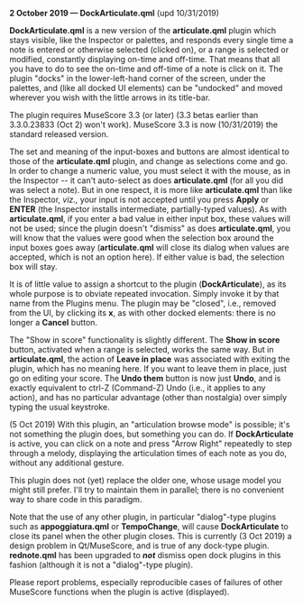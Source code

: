 **2 October 2019 — DockArticulate.qml** (upd 10/31/2019)

**DockArticulate.qml** is a new version of the **articulate.qml** plugin which stays visible, like the Inspector or palettes, and responds every single time a note is entered or otherwise selected (clicked on), or a range is selected or modified, constantly displaying on-time and off-time.  That means that all you have to do to see the on-time and off-time of a note is click on it.  The plugin "docks" in the lower-left-hand corner of the screen, under the palettes, and (like all docked UI elements) can be "undocked" and moved wherever you wish with the little arrows in its title-bar.

The plugin requires MuseScore 3.3 (or later) (3.3 betas earlier than 3.3.0.23833 (Oct 2) won't work).  MuseScore 3.3 is now (10/31/2019) the standard released version.

The set and meaning of the input-boxes and buttons are almost identical to those of the **articulate.qml** plugin, and change as selections come and go.  In order to change a numeric value, you must select it with the mouse, as in the Inspector -- it can't auto-select as does **articulate.qml** (for all you did was select a note).  But in one respect, it is more like **articulate.qml** than like the Inspector, *viz.,* your input is not accepted until you press **Apply** or **ENTER** (the Inspector installs intermediate, partially-typed values).  As with **articulate.qml**, if you enter a bad value in either input box, these values will not be used; since the plugin doesn't "dismiss" as does **articulate.qml**, you will know that the values were good when the selection box around the input boxes goes away (**articulate.qml** will close its dialog when values are accepted, which is not an option here). If either value is bad, the selection box will stay.

It is of little value to assign a shortcut to the plugin (**DockArticulate**), as its whole purpose is to obviate repeated invocation. Simply invoke it by that name from the Plugins menu.  The plugin may be "closed", i.e., removed from the UI, by clicking its **x**, as with other docked elements: there is no longer a **Cancel** button.

The "Show in score" functionality is slightly different.  The **Show in score** button, activated when a range is selected, works the same way.  But in **articulate.qml**, the action of **Leave in place** was associated with exiting the plugin, which has no meaning here.  If you want to leave them in place, just go on editing  your score.  The **Undo them** button is now just **Undo**, and is exactly equivalent to ctrl-Z (Command-Z) Undo (i.e., it applies to any action), and has no particular advantage (other than nostalgia) over simply typing the usual keystroke.

(5 Oct 2019) With this plugin, an "articulation browse mode" is possible; it's not something the plugin does, but something you can do.  If **DockArticulate** is active, you can click on a note and press "Arrow Right" repeatedly to step through a melody, displaying the articulation times of each note as you do, without any additional gesture.

This plugin does not (yet) replace the older one, whose usage model you might still prefer.  I'll try to maintain them in parallel; there is no convenient way to share code in this paradigm.

Note that the use of any other plugin, in particular "dialog"-type plugins such as **appoggiatura.qml** or **TempoChange**, will cause **DockArticulate** to close its panel when the other plugin closes.  This is currently (3 Oct 2019) a design problem in Qt/MuseScore, and is true of any dock-type plugin. **rednote.qml** has been upgraded to ***not*** dismiss open dock plugins in this fashion (although it is not a "dialog"-type plugin).

Please report problems, especially reproducible cases of failures of other MuseScore functions when the plugin is active (displayed).
